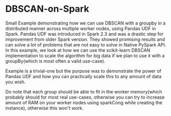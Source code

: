 # DBSCAN-on-Spark
Small Example demonstrating how we can use DBSCAN with a groupby in a distributed manner across multiple worker nodes, using Pandas UDF in Spark. Pandas UDF was introduced in Spark 2.3 and was a drastic step for improvement from older Spark version. They showed promising results and can solve a lot of 
problems that are not easy to solve in Native PySpark API. In this example, we look at how we can use the scikit-learn DBSCAN implementation to scale the algorithm for big data if we plan to use it with a groupBy(which is most often a valid use-case).

Example is a trivial-one but the purpose was to demonstrate the power of Pandas UDF and how you can practically scale this to any amount of data you wish.

Do note that each group should be able to fit in the worker memory(which probably should for most real use-cases, otherwise you can try to increase amount of RAM on your worker nodes using sparkCong while creating the instance), otherwise this won't work.
